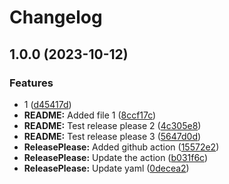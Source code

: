 # Changelog

## 1.0.0 (2023-10-12)


### Features

* 1 ([d45417d](https://github.com/DavidNowakowski/release-please-test/commit/d45417de5de80b161dddcc13fa43ec2585efc32d))
* **README:** Added file 1 ([8ccf17c](https://github.com/DavidNowakowski/release-please-test/commit/8ccf17c49f2332c11c3e54bb9d8c0627333ca4ba))
* **README:** Test release please 2 ([4c305e8](https://github.com/DavidNowakowski/release-please-test/commit/4c305e8d05952fcff2b7f5feebea78d2b1479965))
* **README:** Test release please 3 ([5647d0d](https://github.com/DavidNowakowski/release-please-test/commit/5647d0d3a4c73c70bf629cd36d36ccf960016702))
* **ReleasePlease:** Added github action ([15572e2](https://github.com/DavidNowakowski/release-please-test/commit/15572e251cb0067dc15fef2e3b06e1709a9ef30d))
* **ReleasePlease:** Update the action ([b031f6c](https://github.com/DavidNowakowski/release-please-test/commit/b031f6c35527a324cead471b3d3f1272ca9279e9))
* **ReleasePlease:** Update yaml ([0decea2](https://github.com/DavidNowakowski/release-please-test/commit/0decea222e02285b13ff439ed4f6721bb38cd486))

